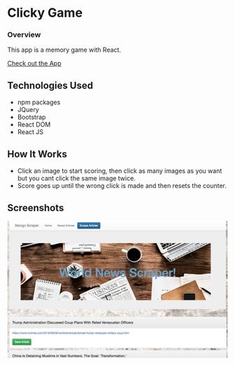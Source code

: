 # Clicky Game

### Overview

This app is a memory game with React. 

[Check out the App](https://mongo-worldnews-scraper.herokuapp.com/)

## Technologies Used
- npm packages
- JQuery
- Bootstrap
- React DOM
- React JS


## How It Works
* Click an image to start scoring, then click as many images as you want but you cant click the same image twice.
* Score goes up until the wrong click is made and then resets the counter.

## Screenshots

![Alt text](https://github.com/medwasfy/mongo-scraper/blob/master/public/assets/images/Screen%20Shot%201.png)